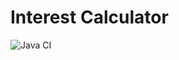 # Interest Calculator
![Java CI](https://github.com/99002634/2009MYSEMB03-Core-Java-3/workflows/Java%20CI/badge.svg?branch=main)
